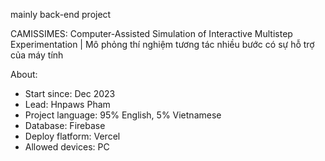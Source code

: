 mainly back-end project

CAMISSIMES: Computer-Assisted Simulation of Interactive Multistep Experimentation | Mô phỏng thí nghiệm tương tác nhiều bước có sự hỗ trợ của máy tính

About:
- Start since: Dec 2023
- Lead: Hnpaws Pham
- Project language: 95% English, 5% Vietnamese
- Database: Firebase
- Deploy flatform: Vercel
- Allowed devices: PC


